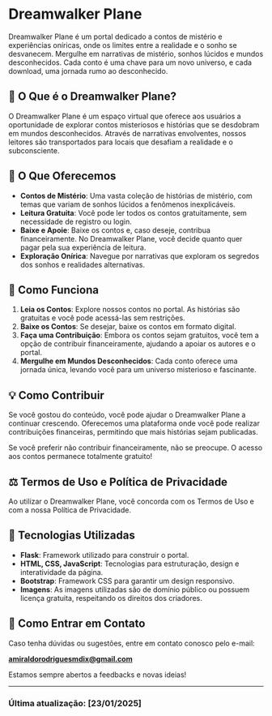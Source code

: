 # Dreamwalker Plane

Dreamwalker Plane é um portal dedicado a contos de mistério e experiências oníricas, onde os limites entre a realidade e o sonho se desvanecem. Mergulhe em narrativas de mistério, sonhos lúcidos e mundos desconhecidos. Cada conto é uma chave para um novo universo, e cada download, uma jornada rumo ao desconhecido.

## 🌌 O Que é o Dreamwalker Plane?

O Dreamwalker Plane é um espaço virtual que oferece aos usuários a oportunidade de explorar contos misteriosos e histórias que se desdobram em mundos desconhecidos. Através de narrativas envolventes, nossos leitores são transportados para locais que desafiam a realidade e o subconsciente.

## 📜 O Que Oferecemos

- **Contos de Mistério**: Uma vasta coleção de histórias de mistério, com temas que variam de sonhos lúcidos a fenômenos inexplicáveis.
- **Leitura Gratuita**: Você pode ler todos os contos gratuitamente, sem necessidade de registro ou login.
- **Baixe e Apoie**: Baixe os contos e, caso deseje, contribua financeiramente. No Dreamwalker Plane, você decide quanto quer pagar pela sua experiência de leitura.
- **Exploração Onírica**: Navegue por narrativas que exploram os segredos dos sonhos e realidades alternativas.

## 🚀 Como Funciona

1. **Leia os Contos**: Explore nossos contos no portal. As histórias são gratuitas e você pode acessá-las sem restrições.
2. **Baixe os Contos**: Se desejar, baixe os contos em formato digital.
3. **Faça uma Contribuição**: Embora os contos sejam gratuitos, você tem a opção de contribuir financeiramente, ajudando a apoiar os autores e o portal.
4. **Mergulhe em Mundos Desconhecidos**: Cada conto oferece uma jornada única, levando você para um universo misterioso e fascinante.

## 💡 Como Contribuir

Se você gostou do conteúdo, você pode ajudar o Dreamwalker Plane a continuar crescendo. Oferecemos uma plataforma onde você pode realizar contribuições financeiras, permitindo que mais histórias sejam publicadas.

Se você preferir não contribuir financeiramente, não se preocupe. O acesso aos contos permanece totalmente gratuito!

## ⚖️ Termos de Uso e Política de Privacidade

Ao utilizar o Dreamwalker Plane, você concorda com os Termos de Uso e com a nossa Política de Privacidade.

## 🔧 Tecnologias Utilizadas

- **Flask**: Framework utilizado para construir o portal.
- **HTML, CSS, JavaScript**: Tecnologias para estruturação, design e interatividade da página.
- **Bootstrap**: Framework CSS para garantir um design responsivo.
- **Imagens**: As imagens utilizadas são de domínio público ou possuem licença gratuita, respeitando os direitos dos criadores.

## 💬 Como Entrar em Contato

Caso tenha dúvidas ou sugestões, entre em contato conosco pelo e-mail:

**amiraldorodriguesmdix@gmail.com**

Estamos sempre abertos a feedbacks e novas ideias!

---

### Última atualização: [23/01/2025]
